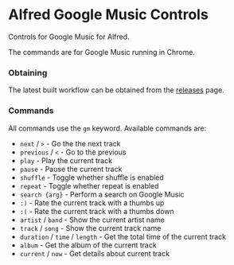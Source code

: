 Alfred Google Music Controls
============================

Controls for Google Music for Alfred.

The commands are for Google Music running in Chrome.

### Obtaining

The latest built workflow can be obtained from the [releases](https://github.com/hayfield/alfred-google-music-controls/releases) page.

### Commands

All commands use the `gm` keyword. Available commands are:

* `next` / `>` - Go the the next track
* `previous` / `<` - Go to the previous 
* `play` - Play the current track
* `pause` - Pause the current track
* `shuffle` - Toggle whether shuffle is enabled
* `repeat` - Toggle whether repeat is enabled
* `search {arg}` - Perform a search on Google Music
* `:)` - Rate the current track with a thumbs up
* `:(` - Rate the current track with a thumbs down
* `artist` / `band` - Show the current artist name
* `track` / `song` - Show the current track name
* `duration` / `time` / `length` - Get the total time of the current track
* `album` - Get the album of the current track
* `current` / `now` - Get details about current track
